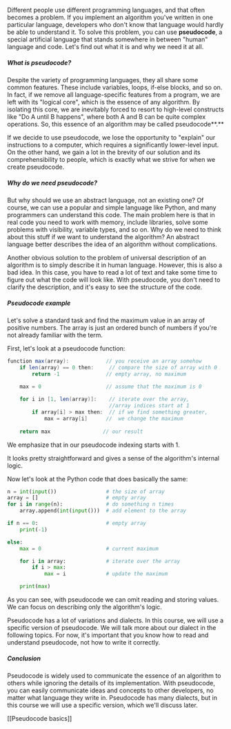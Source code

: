Different people use different programming languages, and that often becomes a problem. If you implement an algorithm you've written in one particular language, developers who don't know that language would hardly be able to understand it. To solve this problem, you can use **pseudocode**, a special artificial language that stands somewhere in between "human" language and code. Let's find out what it is and why we need it at all.

##### What is pseudocode?

Despite the variety of programming languages, they all share some common features. These include variables, loops, if-else blocks, and so on. In fact, if we remove all language-specific features from a program, we are left with its "logical core", which is the essence of any algorithm. By isolating this core, we are inevitably forced to resort to high-level constructs like "Do A until B happens", where both A and B can be quite complex operations. So, this essence of an algorithm may be called pseudocode**.**

If we decide to use pseudocode, we lose the opportunity to "explain" our instructions to a computer, which requires a significantly lower-level input. On the other hand, we gain a lot in the brevity of our solution and its comprehensibility to people, which is exactly what we strive for when we create pseudocode.

##### Why do we need pseudocode?

But why should we use an abstract language, not an existing one? Of course, we can use a popular and simple language like Python, and many programmers can understand this code. The main problem here is that in real code you need to work with memory, include libraries, solve some problems with visibility, variable types, and so on. Why do we need to think about this stuff if we want to understand the algorithm? An abstract language better describes the idea of an algorithm without complications.

Another obvious solution to the problem of universal description of an algorithm is to simply describe it in human language. However, this is also a bad idea. In this case, you have to read a lot of text and take some time to figure out what the code will look like. With pseudocode, you don't need to clarify the description, and it's easy to see the structure of the code.

##### Pseudocode example

Let's solve a standard task and find the maximum value in an array of positive numbers. The array is just an ordered bunch of numbers if you're not already familiar with the term.

First, let's look at a pseudocode function:

```java
function max(array):            // you receive an array somehow
    if len(array) == 0 then:     // compare the size of array with 0
        return -1               // empty array, no maximum

    max = 0                     // assume that the maximum is 0
    
    for i in [1, len(array)]:    // iterate over the array, 
                                 //array indices start at 1
        if array[i] > max then:  // if we find something greater,
            max = array[i]      //  we change the maximum
    
    return max                 // our result
```

We emphasize that in our pseudocode indexing starts with 1.

It looks pretty straightforward and gives a sense of the algorithm's internal logic.

Now let's look at the Python code that does basically the same:

```python
n = int(input())                # the size of array 
array = []                      # empty array
for i in range(n):              # do something n times
    array.append(int(input()))  # add element to the array

if n == 0:                      # empty array
    print(-1)

else:
    max = 0                     # current maximum

    for i in array:             # iterate over the array
        if i > max:         
            max = i             # update the maximum

    print(max)
```

As you can see, with pseudocode we can omit reading and storing values. We can focus on describing only the algorithm's logic.

Pseudocode has a lot of variations and dialects. In this course, we will use a specific version of pseudocode. We will talk more about our dialect in the following topics. For now, it's important that you know how to read and understand pseudocode, not how to write it correctly.

##### Conclusion

Pseudocode is widely used to communicate the essence of an algorithm to others while ignoring the details of its implementation. With pseudocode, you can easily communicate ideas and concepts to other developers, no matter what language they write in. Pseudocode has many dialects, but in this course we will use a specific version, which we'll discuss later.



[[Pseudocode basics]]
